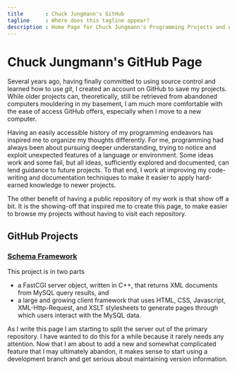 ```yaml
---
title       : Chuck Jungmann's GitHub
tagline     : Where does this tagline appear?
description : Home Page for Chuck Jungmann's Programming Projects and Artifacts
---
```


# Chuck Jungmann's GitHub Page

Several years ago, having finally committed to using source control and
learned how to use *git*, I created an account on GitHub to save my
projects.  While older projects can, theoretically, still be retrieved
from abandoned computers mouldering in my basement, I am much more
comfortable with the ease of access GitHub offers, especially when I
move to a new computer.

Having an easily accessible history of my programming endeavors has
inspired me to organize my thoughts differently.  For me, programming
had always been about pursuing deeper understanding, trying to notice
and exploit unexpected features of a language or environment.  Some
ideas work and some fail, but all ideas, sufficiently explored and
documented, can lend guidance to future projects.  To that end, I
work at improving my code-writing and documentation techniques to
make it easier to apply hard-earned knowledge to newer projects.

The other benefit of having a public repository of my work is that
show off a bit.  It is the showing-off that inspired me to create
this page, to make easier to browse my projects without having to
visit each repository.

## GitHub Projects

### [Schema Framework](https://github.com/cjungmann/schemafw)

This project is in two parts
- a FastCGI server object, written in C++, that returns XML
  documents from MySQL query results, and
- a large and growing client framework that uses HTML, CSS,
  Javascript, XML-Http-Request, and XSLT stylesheets to generate
  pages through which users interact with the MySQL data.

As I write this page I am starting to split the server out of
the primary repository.  I have wanted to do this for a while
because it rarely needs any attention.  Now that I am about to
add a new and somewhat complicated feature that I may
ultimately abandon, it makes sense to start using a development
branch and get serious about maintaining version information.


